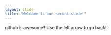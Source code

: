 ```yaml
---
layout: slide
title: "Welcome to our second slide!"
---
```

github is awesome!!
Use the left arrow to go back!

